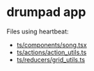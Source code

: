# drumpad app

Files using heartbeat:
- [ts/components/song.tsx](https://github.com/abudaan/drumpad/blob/master/ts/components/song.tsx)
- [ts/actions/action_utils.ts](https://github.com/abudaan/drumpad/blob/master/ts/actions/action_utils.ts)
- [ts/reducers/grid_utils.ts](https://github.com/abudaan/drumpad/blob/master/ts/reducers/grid_utils.ts)
